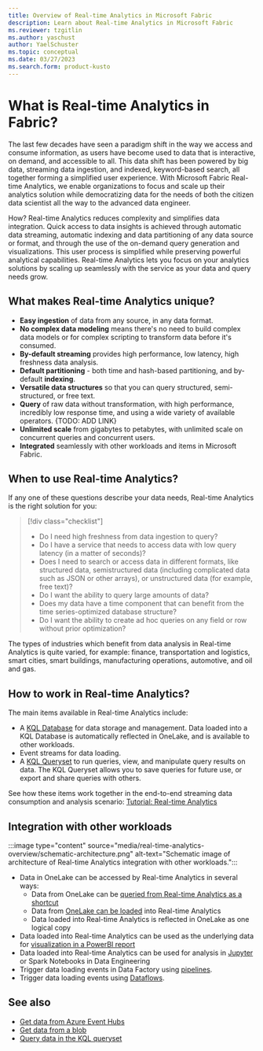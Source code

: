 ```yaml
---
title: Overview of Real-time Analytics in Microsoft Fabric
description: Learn about Real-time Analytics in Microsoft Fabric
ms.reviewer: tzgitlin
ms.author: yaschust
author: YaelSchuster
ms.topic: conceptual
ms.date: 03/27/2023
ms.search.form: product-kusto
---
```

# What is Real-time Analytics in Fabric?

The last few decades have seen a paradigm shift in the way we access and consume information, as users have become used to data that is interactive, on demand, and accessible to all. This data shift has been powered by big data, streaming data ingestion, and indexed, keyword-based search, all together forming a simplified user experience. With Microsoft Fabric Real-time Analytics, we enable organizations to focus and scale up their analytics solution while democratizing data for the needs of both the citizen data scientist all the way to the advanced data engineer.

How? Real-time Analytics reduces complexity and simplifies data integration. Quick access to data insights is achieved through automatic data streaming, automatic indexing and data partitioning of any data source or format, and through the use of the on-demand query generation and visualizations. This user process is simplified while preserving powerful analytical capabilities. Real-time Analytics lets you focus on your analytics solutions by scaling up seamlessly with the service as your data and query needs grow.

## What makes Real-time Analytics unique?

* **Easy ingestion** of data from any source, in any data format.
* **No complex data modeling** means there's no need to build complex data models or for complex scripting to transform data before it's consumed.
* **By-default streaming** provides high performance, low latency, high freshness data analysis.
* **Default partitioning** - both time and hash-based partitioning, and by-default **indexing**.
* **Versatile data structures** so that you can query structured, semi-structured, or free text.
* **Query** of raw data without transformation, with high performance, incredibly low response time, and using a wide variety of available operators. {TODO: ADD LINK}
* **Unlimited scale** from gigabytes to petabytes, with unlimited scale on concurrent queries and concurrent users.
* **Integrated** seamlessly with other workloads and items in Microsoft Fabric.

## When to use Real-time Analytics?

If any one of these questions describe your data needs, Real-time Analytics is the right solution for you:

> [!div class="checklist"]
> * Do I need high freshness from data ingestion to query?
> * Do I have a service that needs to access data with low query latency (in a matter of seconds)?
> * Does I need to search or access data in different formats, like structured data, semistructured data (including complicated data such as JSON or other arrays), or unstructured data (for example, free text)?
> * Do I want the ability to query large amounts of data?
> * Does my data have a time component that can benefit from the time series-optimized database structure?
> * Do I want the ability to create ad hoc queries on any field or row without prior optimization?

The types of industries which benefit from data analysis in Real-time Analytics is quite varied, for example: finance, transportation and logistics, smart cities, smart buildings, manufacturing operations, automotive, and oil and gas.

## How to work in Real-time Analytics?

The main items available in Real-time Analytics include:

* A [KQL Database](create-database.md) for data storage and management. Data loaded into a KQL Database is automatically reflected in OneLake, and is available to other workloads.
* Event streams for data loading. 
* A [KQL Queryset](kusto-query-set.md) to run queries, view, and manipulate query results on data. The KQL Queryset allows you to save queries for future use, or export and share queries with others.

See how these items work together in the end-to-end streaming data consumption and analysis scenario: [Tutorial: Real-time Analytics](realtime-analytics-tutorial.md)

## Integration with other workloads

:::image type="content" source="media/real-time-analytics-overview/schematic-architecture.png" alt-text="Schematic image of architecture of Real-time Analytics integration with other workloads.":::

* Data in OneLake can be accessed by Real-time Analytics in several ways:
    * Data from OneLake can be [queried from Real-time Analytics as a shortcut](onelake-shortcut.md)
    * Data from [OneLake can be loaded](get-data-onelake.md) into Real-time Analytics
    * Data loaded into Real-time Analytics is reflected in OneLake as one logical copy
* Data loaded into Real-time Analytics can be used as the underlying data for [visualization in a PowerBI report](create-powerbi-report.md)
* Data loaded into Real-time Analytics can be used for analysis in [Jupyter](jupyter-notebook.md) or Spark Notebooks in Data Engineering
* Trigger data loading events in Data Factory using [pipelines](../data-factory/connector-overview.md#supported-data-stores-in-data-pipeline).
* Trigger data loading events using [Dataflows](../data-factory/connector-overview.md#supported-data-connectors-in-dataflows).

## See also

* [Get data from Azure Event Hubs](get-data-event-hub.md)
* [Get data from a blob](get-data-blob.md)
* [Query data in the KQL queryset](kusto-query-set.md)
